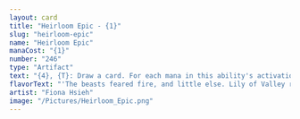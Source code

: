 ```yaml
---
layout: card
title: "Heirloom Epic - {1}"
slug: "heirloom-epic"
name: "Heirloom Epic"
manaCost: "{1}"
number: "246"
type: "Artifact"
text: "{4}, {T}: Draw a card. For each mana in this ability's activation cost, you may tap an untapped creature you control rather than pay that mana. Activate only as a sorcery."
flavorText: "'The beasts feared fire, and little else. Lily of Valley raised Cragflame and...'"
artist: "Fiona Hsieh"
image: "/Pictures/Heirloom_Epic.png"
---
```


